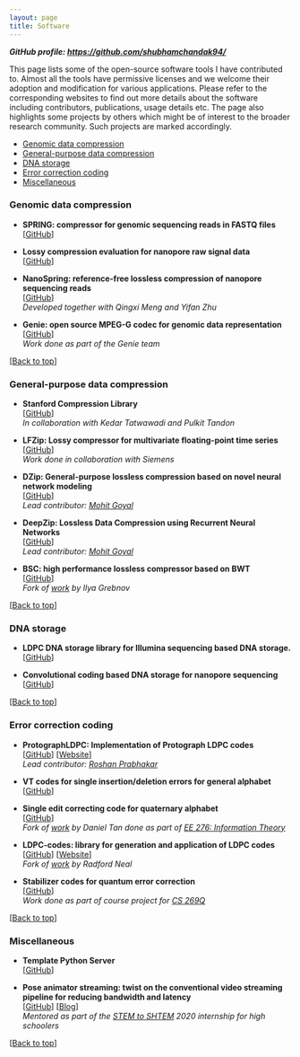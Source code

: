```yaml
---
layout: page
title: Software
---
```

_**GitHub profile: <https://github.com/shubhamchandak94/>**_

This page lists some of the open-source software tools I have contributed to.
Almost all the tools have permissive licenses and we welcome their adoption and
modification for various applications.
Please refer to the corresponding websites to find out more details about the software
including contributors, publications, usage details etc.
The page also highlights some projects by others which might be of interest to
 the broader research community.
Such projects are marked accordingly.

- [Genomic data compression](#genomic-data-compression)
- [General-purpose data compression](#general-data-compression)
- [DNA storage](#dna-storage)
- [Error correction coding](#error-correction-coding)
- [Miscellaneous](#miscellaneous)

### Genomic data compression
- **SPRING: compressor for genomic sequencing reads in FASTQ files**  
  [[GitHub](https://github.com/shubhamchandak94/Spring/)]

- **Lossy compression evaluation for nanopore raw signal data**  
  [[GitHub](https://github.com/shubhamchandak94/lossy_compression_evaluation)]

- **NanoSpring: reference-free lossless compression of nanopore sequencing reads**  
  [[GitHub](https://github.com/qm2/NanoSpring)]  
  _Developed together with Qingxi Meng and Yifan Zhu_

- **Genie: open source MPEG-G codec for genomic data representation**  
  [[GitHub](https://github.com/mitogen/genie/)]  
  _Work done as part of the Genie team_

<a id="general-data-compression"></a>[[Back to top](#top_anchor_)]
### General-purpose data compression
- **Stanford Compression Library**  
  [[GitHub](https://github.com/kedartatwawadi/stanford_compression_library)]  
  _In collaboration with Kedar Tatwawadi and Pulkit Tandon_

- **LFZip: Lossy compressor for multivariate floating-point time series**  
  [[GitHub](https://github.com/shubhamchandak94/LFZip/)]  
  _Work done in collaboration with Siemens_

- **DZip: General-purpose lossless compression based on novel neural network modeling**  
  [[GitHub](https://github.com/mohit1997/Dzip-torch/)]   
  _Lead contributor: [Mohit Goyal](https://scholar.google.com/citations?user=M7S3soEAAAAJ&hl=en)_

- **DeepZip: Lossless Data Compression using Recurrent Neural Networks**  
  [[GitHub](https://github.com/mohit1997/DeepZip)]  
  _Lead contributor: [Mohit Goyal](https://scholar.google.com/citations?user=M7S3soEAAAAJ&hl=en)_

- **BSC: high performance lossless compressor based on BWT**  
  [[GitHub](https://github.com/shubhamchandak94/libbsc)]  
  _Fork of [work](https://github.com/IlyaGrebnov/libbsc) by Ilya Grebnov_

<a id="dna-storage"></a>[[Back to top](#top_anchor_)]
### DNA storage
- **LDPC DNA storage library for Illumina sequencing based DNA storage.**  
  [[GitHub](https://github.com/shubhamchandak94/LDPC_dna_storage)]

- **Convolutional coding based DNA storage for nanopore sequencing**  
  [[GitHub](https://github.com/shubhamchandak94/nanopore_dna_storage)]

<a id="error-correction-coding"></a>[[Back to top](#top_anchor_)]
### Error correction coding
- **ProtographLDPC: Implementation of Protograph LDPC codes**  
  [[GitHub](https://github.com/shubhamchandak94/ProtographLDPC)] [[Website](https://shubhamchandak94.github.io/ProtographLDPC/)]  
  _Lead contributor: [Roshan Prabhakar](https://github.com/roshanprabhakar)_

- **VT codes for single insertion/deletion errors for general alphabet**  
  [[GitHub](https://github.com/shubhamchandak94/VT_codes)]

- **Single edit correcting code for quaternary alphabet**  
  [[GitHub](https://github.com/shubhamchandak94/single-edit-correcting-code)]  
  _Fork of [work](https://github.com/dtch1997/single-edit-correcting-code) by Daniel Tan done as part of [EE 276: Information Theory](https://theinformaticists.com/category/blog/information-theory-winter-2020/)_

- **LDPC-codes: library for generation and application of LDPC codes**  
  [[GitHub](https://github.com/shubhamchandak94/LDPC-codes)] [[Website](https://shubhamchandak94.github.io/LDPC-codes/)]  
  _Fork of [work](https://github.com/radfordneal/LDPC-codes) by Radford Neal_

- **Stabilizer codes for quantum error correction**  
  [[GitHub](https://github.com/shubhamchandak94/stabilizer_code)]  
  _Work done as part of course project for [CS 269Q](https://cs269q.stanford.edu/)_

<a id="miscellaneous"></a>[[Back to top](#top_anchor_)]
### Miscellaneous

- **Template Python Server**  
[[GitHub](https://github.com/shubhamchandak94/template_python_server)]

- **Pose animator streaming: twist on the conventional video streaming pipeline for reducing bandwidth and latency**  
  [[GitHub](https://github.com/roshanprabhakar/pose-animator-stream/)] [[Blog](https://theinformaticists.com/2020/08/25/keypoint-centric-video-processing-for-reducing-net-latency-in-video-streaming/)]  
  _Mentored as part of the [STEM to SHTEM](https://compression.stanford.edu/summer-internships-high-school-students) 2020 internship for high schoolers_



[[Back to top](#top_anchor_)]
